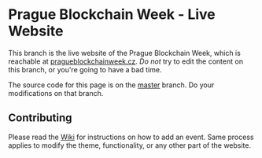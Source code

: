 # Prague Blockchain Week - Live Website

This branch is the live website of the Prague Blockchain Week, which is
reachable at [pragueblockchainweek.cz](https://pragueblockchainweek.cz). *Do not*
try to edit the content on this branch, or you're going to have a bad time.

The source code for this page is on the
[master](https://github.com/JosefJ/PragueBlockchainWeek/tree/master) branch.
Do your modifications on that branch.

## Contributing

Please read the
[Wiki](https://github.com/josefj/pragueblockchainweek/wiki/Contributing)
for instructions on how to add an event. Same process applies to modify the
theme, functionality, or any other part of the website.
